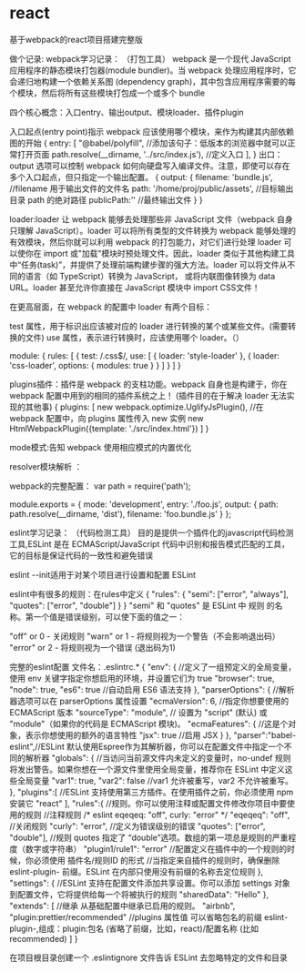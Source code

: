 # react
基于webpack的react项目搭建完整版

做个记录:
webpack学习记录：
（打包工具）
webpack 是一个现代 JavaScript 应用程序的静态模块打包器(module bundler)。当 webpack 处理应用程序时，它会递归地构建一个依赖关系图
(dependency graph)，其中包含应用程序需要的每个模块，然后将所有这些模块打包成一个或多个 bundle

四个核心概念：入口entry、输出output、模块loader、插件plugin

入口起点(entry point)指示 webpack 应该使用哪个模块，来作为构建其内部依赖图的开始
{
  entry: [
    "@babel/polyfill",  //添加该句子：低版本的浏览器中就可以正常打开页面
    path.resolve(__dirname, '../src/index.js'), //定义入口
  ],
}
出口：output 选项可以控制 webpack 如何向硬盘写入编译文件。注意，即使可以存在多个入口起点，但只指定一个输出配置。
{
  output: {
    filename: 'bundle.js',  //filename 用于输出文件的文件名
    path: '/home/proj/public/assets',  //目标输出目录 path 的绝对路径
    publicPath:'' //最终输出文件
  }
}

loader:loader 让 webpack 能够去处理那些非 JavaScript 文件（webpack 自身只理解 JavaScript）。loader 可以将所有类型的文件转换为 webpack 能够处理的有效模块，然后你就可以利用 webpack 的打包能力，对它们进行处理
loader 可以使你在 import 或"加载"模块时预处理文件。因此，loader 类似于其他构建工具中“任务(task)”，并提供了处理前端构建步骤的强大方法。loader 可以将文件从不同的语言（如 TypeScript）转换为 JavaScript，
或将内联图像转换为 data URL。loader 甚至允许你直接在 JavaScript 模块中 import CSS文件！

在更高层面，在 webpack 的配置中 loader 有两个目标：

test 属性，用于标识出应该被对应的 loader 进行转换的某个或某些文件。(需要转换的文件)
use 属性，表示进行转换时，应该使用哪个 loader。（）

module: {
    rules: [
      {
        test: /\.css$/,
        use: [
          { loader: 'style-loader' },
          {
            loader: 'css-loader',
            options: {
              modules: true
            }
          }
        ]
      }
    ]
  }
  
plugins插件：插件是 webpack 的支柱功能。webpack 自身也是构建于，你在 webpack 配置中用到的相同的插件系统之上！
(插件目的在于解决 loader 无法实现的其他事)
{
  plugins: [
    new webpack.optimize.UglifyJsPlugin(),  //在 webpack 配置中，向 plugins 属性传入 new 实例
    new HtmlWebpackPlugin({template: './src/index.html'})
  ]
}

mode模式:告知 webpack 使用相应模式的内置优化

resolver模块解析 ：

webpack的完整配置：
var path = require('path');

module.exports = {
  mode: 'development',
  entry: './foo.js',
  output: {
    path: path.resolve(__dirname, 'dist'),
    filename: 'foo.bundle.js'
  }
};

eslint学习记录：
（代码检测工具）
目的是提供一个插件化的javascript代码检测工具,ESLint 是在 ECMAScript/JavaScript 代码中识别和报告模式匹配的工具，它的目标是保证代码的一致性和避免错误

eslint --init适用于对某个项目进行设置和配置 ESLint

eslint中有很多的规则：在rules中定义
{
    "rules": {
        "semi": ["error", "always"],
        "quotes": ["error", "double"]
    }
}
"semi" 和 "quotes" 是 ESLint 中 规则 的名称。第一个值是错误级别，可以使下面的值之一：

"off" or 0 - 关闭规则
"warn" or 1 - 将规则视为一个警告（不会影响退出码）
"error" or 2 - 将规则视为一个错误 (退出码为1)

完整的eslint配置
文件名：.eslintrc.*
{
  "env": {  //定义了一组预定义的全局变量，使用 env 关键字指定你想启用的环境，并设置它们为 true
    "browser": true,
    "node": true,
    "es6": true  //自动启用 ES6 语法支持
  },
  "parserOptions": { //解析器选项可以在 parserOptions 属性设置
    "ecmaVersion": 6,   //指定你想要使用的 ECMAScript 版本
    "sourceType": "module",  // 设置为 "script" (默认) 或 "module"（如果你的代码是 ECMAScript 模块)。
    "ecmaFeatures": {  //这是个对象，表示你想使用的额外的语言特性
      "jsx": true  //启用 JSX
    }
  },
  "parser":"babel-eslint",//ESLint 默认使用Espree作为其解析器，你可以在配置文件中指定一个不同的解析器
  "globals": { //当访问当前源文件内未定义的变量时，no-undef 规则将发出警告。如果你想在一个源文件里使用全局变量，推荐你在 ESLint 中定义这些全局变量
        "var1": true,
        "var2": false  //var1 允许被重写，var2 不允许被重写。
    },
    "plugins":[  //ESLint 支持使用第三方插件。在使用插件之前，你必须使用 npm 安装它
      "react"
    ],
    "rules":{  //规则。你可以使用注释或配置文件修改你项目中要使用的规则
        //注释规则
        /* eslint eqeqeq: "off", curly: "error" */
        "eqeqeq": "off",  //关闭规则
        "curly": "error",  //定义为错误级别的错误
        "quotes": ["error", "double"], //规则 quotes 指定了 “double”选项。数组的第一项总是规则的严重程度（数字或字符串）
        "plugin1/rule1": "error"  //配置定义在插件中的一个规则的时候，你必须使用 插件名/规则ID 的形式
        //当指定来自插件的规则时，确保删除 eslint-plugin- 前缀。ESLint 在内部只使用没有前缀的名称去定位规则
    },
    "settings": {  //ESLint 支持在配置文件添加共享设置。你可以添加 settings 对象到配置文件，它将提供给每一个将被执行的规则
        "sharedData": "Hello"
    },
    "extends": [ //继承 从基础配置中继承已启用的规则。
      "airbnb",
      "plugin:prettier/recommended"  //plugins 属性值 可以省略包名的前缀 eslint-plugin-,组成：plugin:包名 (省略了前缀，比如，react)/配置名称 (比如 recommended)
    ]
}

在项目根目录创建一个 .eslintignore 文件告诉 ESLint 去忽略特定的文件和目录
